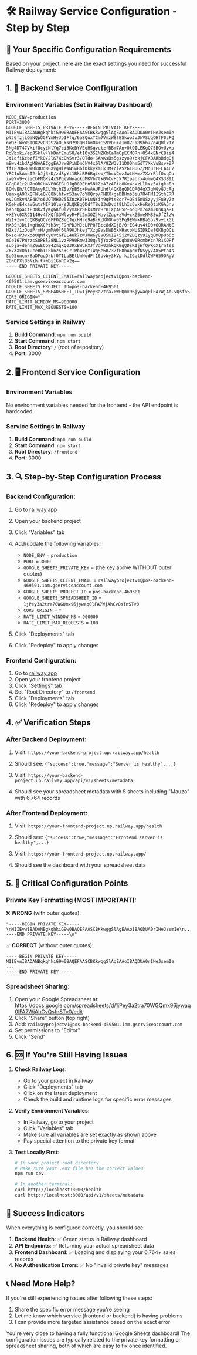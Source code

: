 # 🛠️ Railway Service Configuration - Step by Step

## 🎯 Your Specific Configuration Requirements

Based on your project, here are the exact settings you need for successful Railway deployment:

## 1. 🔧 Backend Service Configuration

### Environment Variables (Set in Railway Dashboard)
```
NODE_ENV=production
PORT=3000
GOOGLE_SHEETS_PRIVATE_KEY=-----BEGIN PRIVATE KEY-----
MIIEvwIBADANBgkqhkiG9w0BAQEFAASCBKkwggSlAgEAAoIBAQDUA0rIHeJsemIe
plJ6fzjLOaNQpOGFVmHyJp1Ffg/6a8QuxTCm7VmzW8lESkwoJvJkVSUqOHfF0cPQ
nWO3lWxWSIDK2vCR2S2aOLYN0798QMJkmO4+G59VDH+a1m8ZFa89hh7ZqAQHlx1Y
5Ng4DT47VXif8cyiNlYq7ci3KeBYVEqHSqvutzfBBm7An+0tOILEKgQ75BOvUyXp
RqVbxki/epJ5klv+YkDnfEmu58/et1Oy3SEMZKbCaTmOpECM0Rn+OS4xENrC8ii4
Jt1qfiKcbzfIYkQ/2lK7XcQK5vr3/OTdo+SAKKsBs5gszyo9+bkjCFXBARbBdgQj
mBwv4ibdAgMBAAECggEAJrwBPiWDmCkV4x6lA/9ZW3vI1DODhm5dT7XxVuBsv+ZP
ffIF7QGBOW0kDOd8GXvgHieWNiwB6fDkkykmLkTM+cieSzGL8UGZ/MqurEELA4L7
YRC1ukAmsI2rhJj3zD/zd8yYt1BkiBR6RqLsw/TbcVCwzJwLNHmz7XzrBlfOxqQu
iweYv9+xsiCbFNGKs4xSPgeVWnaokcMKVb7tk0VCvHJX7RIpabrx4umwQ4XS389t
GGqD81r2U7nOBCH4VP0GEGUOJgB89EHn5NkZpA7zAPic8Kv4cVzLlkxz5aigkaEh
8ONvEh/lCTEAsyRCLYhthZSv/pBSc+KwAAUFUhdl4QKBgQD1DA04qX7qMGyGJcRg
UamxgA9RkQFWleQ/88blhfwr53av7oYKQrp/PNDX+gaDBHmb3iu7R4FMIISthERR
eVJCmkvNAE4KYo6UOTMHD255ZnzK07HLuNYin9qPtsBor7+QE45nUSzyyjFu9y2z
KGeHsE4xaV6utrNIF1Olu/sJLQKBgQDdfT8v03oDvdt9LhIc6vkHoReOtxKGA5nv
bKhrQpaCtP38k2fyKg6Kf0l2ymXRrSHksMrrBrBIXpAGSP+odQPm74zmJOnKqaRI
+XEYc0XRC114Hv4fXQfS3WlvyR+Fi2m3OZjMayjZup+zVd+ckZ5meMM83wJfZlzW
Wi1+IvvCcQKBgQC/6FFOZ8eCJqxHHrq9aBcKcK0Ohw5SPg9EWmkRBa5ov9v+ikGl
NX8S+JDiI+gHoXCPth3vjF9hPDJMJcLPP8FBcc8dXDjB/0+EG4uv4tD0+GORANtE
HZxt/1zOoiPrmH/gmMA0f6lA90JhkejTXzg9VsDWB5xkHacoNUSIDkDafQKBgQCi
bxsq+P3vxoo0qNfxy0VtGfBL4uk7zWJUW6y8VO5K12+5j2VZDQzy91yqOM8pUb6c
mCeI67PWrzsS0PBl28NL1vzPP90Rmw330q/ljYxzPdGDqb8Ww0RcmbKcn7R1XQPf
subja+denmZGwECo84ZmgkQ03RxBWLHXJfVdH0zhkQKBgQDsK1jWfQWkgX1rntez
Z67XXxObTUceBbTLFkn2Ss+CrTPb4+qtTWqSe6RZ3ZfH8hApoWfNSyy7A85Pta4s
SdO5oncm/8aDFuqOrbf0TILbBEtUnNqdFf16UvWy3kVpfkiIGqtDdlCWP659ORgV
Z8nOPXj8bNih+t+mBi1GoRDk2g==
-----END PRIVATE KEY-----

GOOGLE_SHEETS_CLIENT_EMAIL=railwayprojectv1@pos-backend-469501.iam.gserviceaccount.com
GOOGLE_SHEETS_PROJECT_ID=pos-backend-469501
GOOGLE_SHEETS_SPREADSHEET_ID=1jPey3a2tra70WGQmx96jywaq0lFA7WjAhCvQsfnSTv0
CORS_ORIGIN=*
RATE_LIMIT_WINDOW_MS=900000
RATE_LIMIT_MAX_REQUESTS=100
```

### Service Settings in Railway
1. **Build Command**: `npm run build`
2. **Start Command**: `npm start`
3. **Root Directory**: `/` (root of repository)
4. **Port**: 3000

## 2. 🖥️ Frontend Service Configuration

### Environment Variables
No environment variables needed for the frontend - the API endpoint is hardcoded.

### Service Settings in Railway
1. **Build Command**: `npm run build`
2. **Start Command**: `npm start`
3. **Root Directory**: `/frontend`
4. **Port**: 3000

## 3. 🔍 Step-by-Step Configuration Process

### Backend Configuration:
1. Go to [railway.app](https://railway.app)
2. Open your backend project
3. Click "Variables" tab
4. Add/update the following variables:
   - `NODE_ENV` = `production`
   - `PORT` = `3000`
   - `GOOGLE_SHEETS_PRIVATE_KEY` = (the key above WITHOUT outer quotes)
   - `GOOGLE_SHEETS_CLIENT_EMAIL` = `railwayprojectv1@pos-backend-469501.iam.gserviceaccount.com`
   - `GOOGLE_SHEETS_PROJECT_ID` = `pos-backend-469501`
   - `GOOGLE_SHEETS_SPREADSHEET_ID` = `1jPey3a2tra70WGQmx96jywaq0lFA7WjAhCvQsfnSTv0`
   - `CORS_ORIGIN` = `*`
   - `RATE_LIMIT_WINDOW_MS` = `900000`
   - `RATE_LIMIT_MAX_REQUESTS` = `100`

5. Click "Deployments" tab
6. Click "Redeploy" to apply changes

### Frontend Configuration:
1. Go to [railway.app](https://railway.app)
2. Open your frontend project
3. Click "Settings" tab
4. Set "Root Directory" to `/frontend`
5. Click "Deployments" tab
6. Click "Redeploy" to apply changes

## 4. ✅ Verification Steps

### After Backend Deployment:
1. Visit: `https://your-backend-project.up.railway.app/health`
2. Should see: `{"success":true,"message":"Server is healthy",...}`

3. Visit: `https://your-backend-project.up.railway.app/api/v1/sheets/metadata`
4. Should see your spreadsheet metadata with 5 sheets including "Mauzo" with 6,764 records

### After Frontend Deployment:
1. Visit: `https://your-frontend-project.up.railway.app/health`
2. Should see: `{"success":true,"message":"Frontend server is healthy",...}`

3. Visit: `https://your-frontend-project.up.railway.app/`
4. Should see the dashboard with your spreadsheet data

## 5. 🚨 Critical Configuration Points

### Private Key Formatting (MOST IMPORTANT):
❌ **WRONG** (with outer quotes):
```
"-----BEGIN PRIVATE KEY-----\nMIIEvwIBADANBgkqhkiG9w0BAQEFAASCBKkwggSlAgEAAoIBAQDUA0rIHeJsemIe\n...\n-----END PRIVATE KEY-----\n"
```

✅ **CORRECT** (without outer quotes):
```
-----BEGIN PRIVATE KEY-----
MIIEvwIBADANBgkqhkiG9w0BAQEFAASCBKkwggSlAgEAAoIBAQDUA0rIHeJsemIe
...
-----END PRIVATE KEY-----

```

### Spreadsheet Sharing:
1. Open your Google Spreadsheet at: https://docs.google.com/spreadsheets/d/1jPey3a2tra70WGQmx96jywaq0lFA7WjAhCvQsfnSTv0/edit
2. Click "Share" button (top right)
3. Add: `railwayprojectv1@pos-backend-469501.iam.gserviceaccount.com`
4. Set permissions to "Editor"
5. Click "Send"

## 6. 🆘 If You're Still Having Issues

1. **Check Railway Logs**:
   - Go to your project in Railway
   - Click "Deployments" tab
   - Click on the latest deployment
   - Check the build and runtime logs for specific error messages

2. **Verify Environment Variables**:
   - In Railway, go to your project
   - Click "Variables" tab
   - Make sure all variables are set exactly as shown above
   - Pay special attention to the private key format

3. **Test Locally First**:
   ```bash
   # In your project root directory
   # Make sure your .env file has the correct values
   npm run dev
   
   # In another terminal:
   curl http://localhost:3000/health
   curl http://localhost:3000/api/v1/sheets/metadata
   ```

## 🎉 Success Indicators

When everything is configured correctly, you should see:

1. **Backend Health**: ✅ Green status in Railway dashboard
2. **API Endpoints**: ✅ Returning your actual spreadsheet data
3. **Frontend Dashboard**: ✅ Loading and displaying your 6,764+ sales records
4. **No Authentication Errors**: ✅ No "invalid private key" messages

## 📞 Need More Help?

If you're still experiencing issues after following these steps:

1. Share the specific error message you're seeing
2. Let me know which service (frontend or backend) is having problems
3. I can provide more targeted assistance based on the exact error

You're very close to having a fully functional Google Sheets dashboard! The configuration issues are typically related to the private key formatting or spreadsheet sharing, both of which are easy to fix once identified.